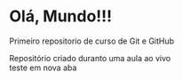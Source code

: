 # Olá, Mundo!!!
 Primeiro repositorio de curso de Git e GitHub

Repositório criado duranto uma aula ao vivo  
 teste em nova aba
